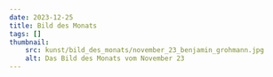 ```yaml
---
date: 2023-12-25
title: Bild des Monats
tags: []
thumbnail:
    src: kunst/bild_des_monats/november_23_benjamin_grohmann.jpg
    alt: Das Bild des Monats vom November 23
---
```


<gallery images="/images/kunst/bild_des_monats/november_23_benjamin_grohmann.jpg,/images/kunst/bild_des_monats/november23_anne_gruenberg.jpg,/images/kunst/bild_des_monats/dezember23.jpg,/images/kunst/bild_des_monats/dezember23_2.jpg,/images/kunst/bild_des_monats/januar24.jpg,/images/kunst/bild_des_monats/januar24_2.jpg" captions="Blumenwiese Benjamin Grohmann,Blumenwiese Anne Grünberg,Fantasy-Land Maja Litsche,Fantasy-Land Clara Krauser,Urban Sketching Emilia Betz 11b,Urban Setching Lina Silberhorn 11b"></gallery>
